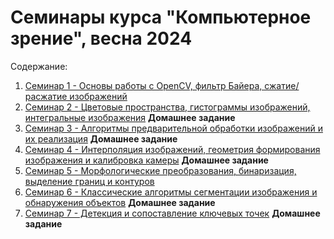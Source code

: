 # Семинары курса "Компьютерное зрение", весна 2024

Содержание:

1. [Семинар 1 - Основы работы с OpenCV, фильтр Байера, сжатие/расжатие изображений](./seminars/seminar_01/Seminar_1.ipynb)
2. [Семинар 2 - Цветовые пространства, гистограммы изображений, интегральные изображения](./seminars/seminar_02/Seminar_2.ipynb) **Домашнее задание**
3. [Семинар 3 - Алгоритмы предварительной обработки изображений и их реализация](./seminars/seminar_03/Seminar_3.ipynb) **Домашнее задание**
4. [Семинар 4 - Интерполяция изображений, геометрия формирования изображения и калибровка камеры](./seminars/seminar_04/Seminar_4.ipynb) **Домашнее задание**
5. [Семинар 5 - Морфологические преобразования, бинаризация, выделение границ и контуров](./seminars/seminar_05/Seminar_5.ipynb)
6. [Семинар 6 - Классические алгоритмы сегментации изображения и обнаружения объектов](./seminars/seminar_06/Seminar_6.ipynb) **Домашнее задание**
7. [Семинар 7 - Детекция и сопоставление ключевых точек](./seminars/seminar_07/Seminar_7.ipynb) **Домашнее задание**
